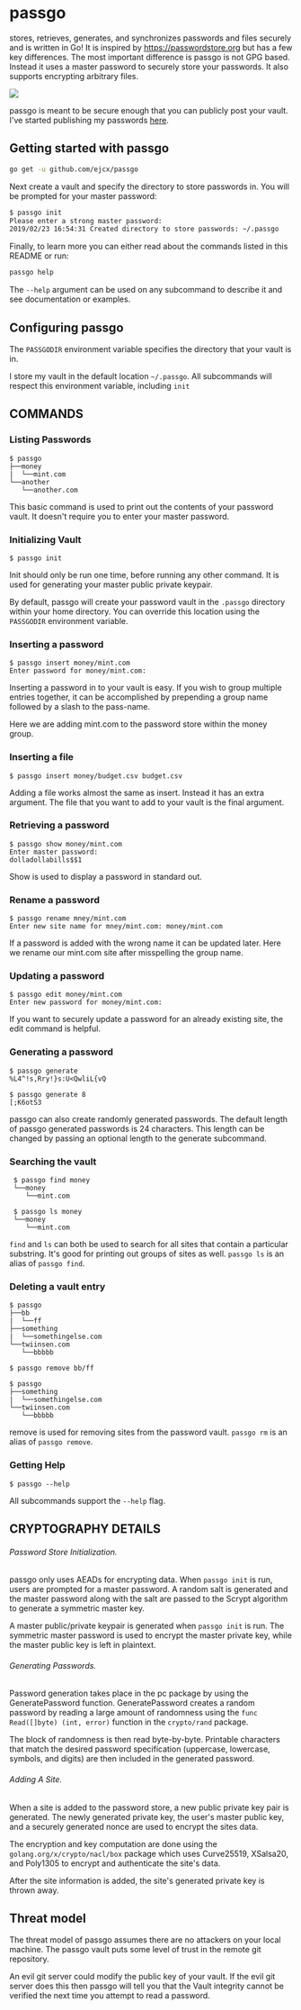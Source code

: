 # passgo
stores, retrieves, generates, and synchronizes passwords and files securely and is written in Go! It is inspired by https://passwordstore.org but has a few key differences. The most important difference is passgo is not GPG based. Instead it uses a master password to securely store your passwords. It also supports encrypting arbitrary files.

<img style="max-width:400px" src="https://i.imgur.com/hFXVr4t.gif">

passgo is meant to be secure enough that you can publicly post your vault. I've started publishing my passwords [here](https://github.com/ejcx/passwords.git).

## Getting started with passgo

```bash
go get -u github.com/ejcx/passgo
```

Next create a vault and specify the directory to store passwords in. You will be prompted for your master password:

```bash
$ passgo init
Please enter a strong master password:
2019/02/23 16:54:31 Created directory to store passwords: ~/.passgo
```

Finally, to learn more you can either read about the commands listed in this README or run:

```bash
passgo help
```

The `--help` argument can be used on any subcommand to describe it and see documentation or examples.

## Configuring passgo
The `PASSGODIR` environment variable specifies the directory that your vault is in.

I store my vault in the default location `~/.passgo`. All subcommands will respect this environment variable, including `init`


## COMMANDS

### Listing Passwords
```
$ passgo
├──money
|  └──mint.com
└──another
   └──another.com
```

This basic command is used to print out the contents of your password vault. It doesn't require you to enter your master password.


### Initializing Vault
```
$ passgo init
```
Init should only be run one time, before running any other command. It is used for generating your master public private keypair.

By default, passgo will create your password vault in the `.passgo` directory within your home directory. You can override this location using the `PASSGODIR` environment variable.



### Inserting a password
```
$ passgo insert money/mint.com
Enter password for money/mint.com: 
```

Inserting a password in to your vault is easy. If you wish to group multiple entries together, it can be accomplished by prepending a group name followed by a slash to the pass-name. 

Here we are adding mint.com to the password store within the money group.


### Inserting a file
```
$ passgo insert money/budget.csv budget.csv
```

Adding a file works almost the same as insert. Instead it has an extra argument. The file that you want to add to your vault is the final argument. 


### Retrieving a password
```
$ passgo show money/mint.com
Enter master password:
dolladollabills$$1
```

Show is used to display a password in standard out.

	
### Rename a password
```
$ passgo rename mney/mint.com
Enter new site name for mney/mint.com: money/mint.com
```

If a password is added with the wrong name it can be updated later. Here we rename our mint.com site after misspelling the group name.


### Updating a password
```
$ passgo edit money/mint.com
Enter new password for money/mint.com:
```

If you want to securely update a password for an already existing site, the edit command is helpful.



### Generating a password
```
$ passgo generate
%L4^!s,Rry!}s:U<QwliL{vQ

$ passgo generate 8
[;K6otS3
```

passgo can also create randomly generated passwords. The default length of passgo generated passwords is 24 characters. This length can be changed by passing an optional length to the generate subcommand.


### Searching the vault
```
 $ passgo find money
 └──money
    └──mint.com

 $ passgo ls money
 └──money
    └──mint.com
```
`find` and `ls` can both be used to search for all sites that contain a particular substring. It's good for printing out groups of sites as well. `passgo ls` is an alias of `passgo find`.


### Deleting a vault entry
```
$ passgo
├──bb
|  └──ff
├──something
|  └──somethingelse.com
└──twiinsen.com
   └──bbbbb

$ passgo remove bb/ff

$ passgo
├──something
|  └──somethingelse.com
└──twiinsen.com
   └──bbbbb
```

remove is used for removing sites from the password vault. `passgo rm` is an alias of `passgo remove`.



### Getting Help
```
$ passgo --help
```

All subcommands support the `--help` flag.


## CRYPTOGRAPHY DETAILS
###### Password Store Initialization.
passgo only uses AEADs for encrypting data. When `passgo init` is run, users are prompted for a master password. A random salt is generated and the master password along with the salt are passed to the Scrypt algorithm to generate a symmetric master key.

A master public/private keypair is generated when `passgo init` is run. The symmetric master password is used to encrypt the master private key, while the master public key is left in plaintext.

###### Generating Passwords.
Password generation takes place in the pc package by using the GeneratePassword function. GeneratePassword creates a random password by reading a large amount of randomness using the `func Read([]byte) (int, error)` function in the `crypto/rand` package.

The block of randomness is then read byte-by-byte. Printable characters that match the desired password specification (uppercase, lowercase, symbols, and digits) are then included in the generated password.

###### Adding A Site.
When a site is added to the password store, a new public private key pair is generated. The newly generated private key, the user's master public key, and a securely generated nonce are used to encrypt the sites data.

The encryption and key computation are done using the `golang.org/x/crypto/nacl/box` package which uses Curve25519, XSalsa20, and Poly1305 to encrypt and authenticate the site's data.

After the site information is added, the site's generated private key is thrown away.

## Threat model
The threat model of passgo assumes there are no attackers on your local machine. The passgo vault puts some level of trust in the remote git repository.

An evil git server could modify the public key of your vault. If the evil git server does this then passgo will tell you that the Vault integrity cannot be verified the next time you attempt to read a password.
